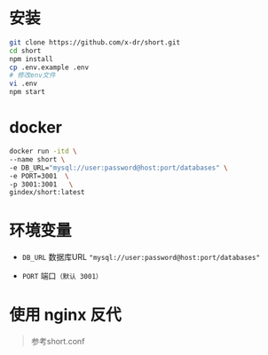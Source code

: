 # 安装

```bash
git clone https://github.com/x-dr/short.git
cd short
npm install
cp .env.example .env
# 修改env文件
vi .env
npm start
```


# docker
```bash
docker run -itd \
--name short \
-e DB_URL="mysql://user:password@host:port/databases" \
-e PORT=3001  \
-p 3001:3001   \
gindex/short:latest

```
# 环境变量

+ `DB_URL` 数据库URL `"mysql://user:password@host:port/databases"`

+ `PORT` 端口`（默认 3001）`



# 使用 nginx 反代

> 参考short.conf
